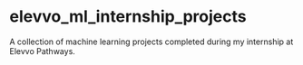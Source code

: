 # elevvo_ml_internship_projects
A collection of machine learning projects completed during my internship at Elevvo Pathways.
